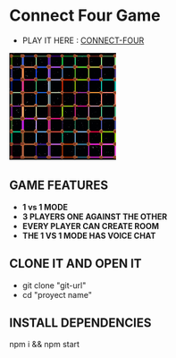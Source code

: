 Connect Four Game
=================

- PLAY IT HERE : [CONNECT-FOUR](https://connect-four-09.herokuapp.com/ )

<img alt="Terraform" src="./public/icons/icon2.png">


GAME FEATURES
-------------

- **1 vs 1 MODE**
- **3 PLAYERS ONE AGAINST THE OTHER**
- **EVERY PLAYER CAN CREATE ROOM**
- **THE 1 VS 1 MODE HAS VOICE CHAT**


CLONE IT AND OPEN IT
---------------------
- git clone "git-url"
- cd "proyect name"
  
INSTALL DEPENDENCIES
---------------------
npm i && npm start

